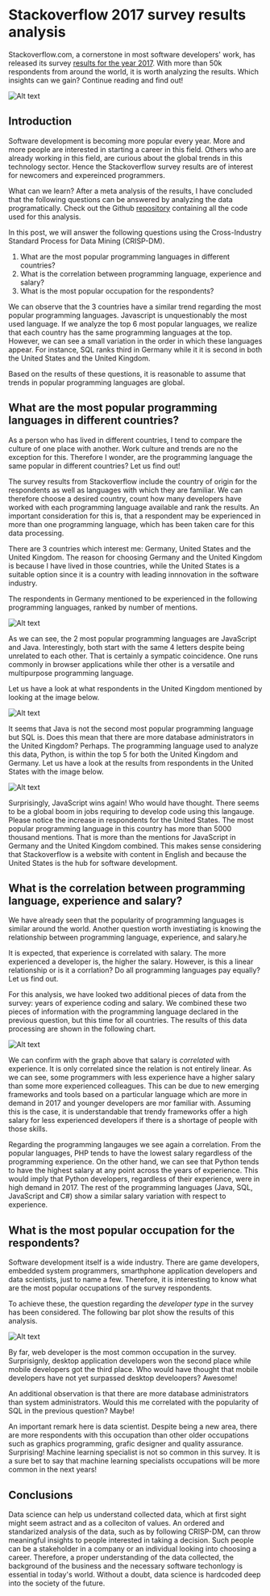# Stackoverflow 2017 survey results analysis

Stackoverflow.com, a cornerstone in most software developers' work, has released its survey [results for the year 2017](https://insights.stackoverflow.com/survey). With more than 50k respondents from around the world, it is worth analyzing the results. Which insights can we gain? Continue reading and find out! 

![Alt text](resources/stack_overflow_image_logo.png?raw=true "Stackoverflow survery logo")

## Introduction
Software development is becoming more popular every year. More and more people are interested in starting a career in this field. Others who are already working in this field, are curious about the global trends in this technology sector. Hence the Stackoverflow survey results are of interest for newcomers and expereinced programmers.

What can we learn? After a meta analysis of the results, I have concluded that the following questions can be answered by analyzing the data programatically. Check out the Github [repository](https://github.com/fertrevino/write_a_data_science_blog_post) containing all the code used for this analysis.

In this post, we will answer the following questions using the Cross-Industry Standard Process for Data Mining (CRISP-DM).

1. What are the most popular programming languages in different countries? 
2. What is the correlation between programming language, experience and salary?
3. What is the most popular occupation for the respondents?

We can observe that the 3 countries have a similar trend regarding the most popular programming languages. Javascript is unquestionably the most used language. If we analyze the top 6 most popular languages, we realize that each country has the same programming languages at the top. However, we can see a small variation in the order in which these languages appear. For instance, SQL ranks third in Germany while it it is second in both the United States and the United Kingdom.

Based on the results of these questions, it is reasonable to assume that trends in popular programming languages are global.

## What are the most popular programming languages in different countries? 
As a person who has lived in different countries, I tend to compare the culture of one place with another. Work culture and trends are no the exception for this. Therefore I wonder, are the programming language the same popular in different countries? Let us find out!

The survey results from Stackoverflow include the country of origin for the respondents as well as languages with which they are familiar. We can therefore choose a desired country, count how many developers have worked with each programming language available and rank the results. An important consideration for this is, that a respondent may be experienced in more than one programming language, which has been taken care for this data processing.

There are 3 countries which interest me: Germany, United States and the United Kingdom. The reason for choosing Germany and the United Kingdom is because I have lived in those countries, while the United States is a suitable option since it is a country with leading innnovation in the software industry.

The respondents in Germany mentioned to be experienced in the following programming languages, ranked by number of mentions.

![Alt text](resources/language_chart_Germany.png?raw=true "Most popular programing languages in Germany (2017)")

As we can see, the 2 most popular programming languages are JavaScript and Java. Interestingly, both start with the same 4 letters despite being unrelated to each other. That is certainly a sympatic coincidence. One runs commonly in browser applications while ther other is a versatile and multipurpose programming language. 

Let us have a look at what respondents in the United Kingdom mentioned by looking at the image below.

![Alt text](resources/language_chart_United_Kingdom.png?raw=true "Most popular programing languages in United Kingdom (2017)")

It seems that Java is not the second most popular programming language but SQL is. Does this mean that there are more database administrators in the United Kingdom? Perhaps. The programming language used to analyze this data, Python, is within the top 5 for both the United Kingdom and Germany. Let us have a look at the results from respondents in the United States with the image below.

![Alt text](resources/language_chart_United_States.png?raw=true "Most popular programing languages in United States (2017)")

Surprisingly, JavaScript wins again! Who would have thought. There seems to be a global boom in jobs requiring to develop code using this langauge. Please notice the increase in respondents for the United States. The most popular programming language in this country has more than 5000 thousand mentions. That is more than the mentions for JavaScript in Germany and the United Kingdom combined. This makes sense considering that Stackoverflow is a website with content in English and because the United States is the hub for software development.

## What is the correlation between programming language, experience and salary?
We have already seen that the popularity of programming languages is similar around the world. Another question worth investiating is knowing the relationship between programming language, experience, and salary.he 

It is expected, that experience is correlated with salary. The more experienced a developer is, the higher the salary. However, is this a linear relationship or is it a corrlation? Do all programming languages pay equally? Let us find out.

For this analysis, we have looked two additional pieces of data from the survey: years of experience coding and salary. We combined these two pieces of information with the programming language declared in the previous question, but this time for all countries. The results of this data processing are shown in the following chart.

![Alt text](resources/mean_salary_popular_language_for_experience.png?raw=true "Salary as function of experience for popular programming languages (2017)")

We can confirm with the graph above that salary is *correlated* with experience. It is only correlated since the relation is not entirely linear. As we can see, some programmers with less experience have a higher salary than some more experienced colleagues. This can be due to new emerging frameworks and tools based on a particular language which are more in demand in 2017 and younger developers are mor familiar with. Assuming this is the case, it is understandable that trendy frameworks offer a high salary for less experienced developers if there is a shortage of people with those skills.

Regarding the programming langauges we see again a correlation. From the popular languages, PHP tends to have the lowest salary regardless of the programming experience. On the other hand, we can see that Python tends to have the highest salary at any point across the years of experience. This would imply that Python developers, regardless of their experience, were in high demand in 2017. The rest of the programming languages (Java, SQL, JavaScript and C#) show a similar salary variation with respect to experience.


## What is the most popular occupation for the respondents?
Software development itself is a wide industry. There are game developers, embedded system programmers, smarthphone application developers and data scientists, just to name a few. Therefore, it is interesting to know what are the most popular occupations of the survey respondents.

To achieve these, the question regarding the *developer type* in the survey has been considered. The following bar plot show the results of this analysis.

![Alt text](resources/developer_types.png?raw=true "Most common developer types (2017)")

By far, web developer is the most common occupation in the survey. Surprisignly, desktop application developers won the second place while mobile developers got the third place. Who would have thought that mobile developers have not yet surpassed desktop develoopers? Awesome!

An additional observation is that there are more database administrators than system administrators. Would this me correlated with the popularity of SQL in the previous question? Maybe!

An important remark here is data scientist. Despite being a new area, there are more respondents with this occupation than other older occupations such as graphics programming, grafic designer and quality assurance. Surprising! Machine learning specialist is not so common in this survey. It is a sure bet to say that machine learning specialists occupations will be more common in the next years!


## Conclusions
Data science can help us understand collected data, which at first sight might seem astract and as a colleciton of values. An ordered and standarized analysis of the data, such as by following CRISP-DM, can throw meaningful insights to people interested in taking a decision. Such people can be a stakeholder in a company or an individual looking into choosing a career. Therefore, a proper understanding of the data collected, the background of the business and the necessary software techonlogy is essential in today's world. Without a doubt, data science is hardcoded deep into the society of the future.
